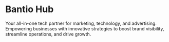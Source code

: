 # Bantio Hub
Your all-in-one tech partner for marketing, technology, and advertising. Empowering businesses with innovative strategies to boost brand visibility, streamline operations, and drive growth.
